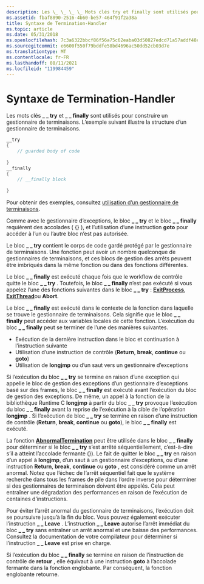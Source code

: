 ```yaml
---
description: Les \_ \_ \_ \_ Mots clés try et finally sont utilisés pour construire un gestionnaire de terminaisons. L’exemple suivant illustre la structure d’un gestionnaire de terminaisons.
ms.assetid: fbaf8890-2516-4b60-be57-464f91f2a38a
title: Syntaxe de Termination-Handler
ms.topic: article
ms.date: 05/31/2018
ms.openlocfilehash: 7c3a6322bbcf86f56a75c62eaba03d50827edcd71a57addf48ef3777c7687796
ms.sourcegitcommit: e6600f550f79bddfe58bd4696ac50dd52cb03d7e
ms.translationtype: MT
ms.contentlocale: fr-FR
ms.lasthandoff: 08/11/2021
ms.locfileid: "119984459"
---
```

# <a name="termination-handler-syntax"></a>Syntaxe de Termination-Handler

Les mots clés **\_ \_ try** et **\_ \_ finally** sont utilisés pour construire un gestionnaire de terminaisons. L’exemple suivant illustre la structure d’un gestionnaire de terminaisons.


```C++
__try 
{ 
    // guarded body of code 
 
} 
__finally 
{ 
    // __finally block 
 
}
```



Pour obtenir des exemples, consultez [utilisation d’un gestionnaire de terminaisons](using-a-termination-handler.md).

Comme avec le gestionnaire d’exceptions, le bloc **\_ \_ try** et le bloc **\_ \_ finally** requièrent des accolades ( {} ), et l’utilisation d’une instruction **goto** pour accéder à l’un ou l’autre bloc n’est pas autorisée.

Le bloc **\_ \_ try** contient le corps de code gardé protégé par le gestionnaire de terminaisons. Une fonction peut avoir un nombre quelconque de gestionnaires de terminaisons, et ces blocs de gestion des arrêts peuvent être imbriqués dans la même fonction ou dans des fonctions différentes.

Le bloc **\_ \_ finally** est exécuté chaque fois que le workflow de contrôle quitte le bloc **\_ \_ try** . Toutefois, le bloc **\_ \_ finally** n’est pas exécuté si vous appelez l’une des fonctions suivantes dans le bloc **\_ \_ try** : [**ExitProcess**](/windows/win32/api/processthreadsapi/nf-processthreadsapi-exitprocess), [**ExitThread**](/windows/win32/api/processthreadsapi/nf-processthreadsapi-exitthread)ou **Abort**.

Le bloc **\_ \_ finally** est exécuté dans le contexte de la fonction dans laquelle se trouve le gestionnaire de terminaisons. Cela signifie que le bloc **\_ \_ finally** peut accéder aux variables locales de cette fonction. L’exécution du bloc **\_ \_ finally** peut se terminer de l’une des manières suivantes.

-   Exécution de la dernière instruction dans le bloc et continuation à l’instruction suivante
-   Utilisation d’une instruction de contrôle (**Return**, **break**, **continue** ou **goto**)
-   Utilisation de **longjmp** ou d’un saut vers un gestionnaire d’exceptions

Si l’exécution du bloc **\_ \_ try** se termine en raison d’une exception qui appelle le bloc de gestion des exceptions d’un gestionnaire d’exceptions basé sur des frames, le bloc **\_ \_ finally** est exécuté avant l’exécution du bloc de gestion des exceptions. De même, un appel à la fonction de la bibliothèque Runtime C **longjmp** à partir du bloc **\_ \_ try** provoque l’exécution du bloc **\_ \_ finally** avant la reprise de l’exécution à la cible de l’opération **longjmp** . Si l’exécution de bloc **\_ \_ try** se termine en raison d’une instruction de contrôle (**Return**, **break**, **continue** ou **goto**), le bloc **\_ \_ finally** est exécuté.

La fonction [**AbnormalTermination**](abnormaltermination.md) peut être utilisée dans le bloc **\_ \_ finally** pour déterminer si le bloc **\_ \_ try** s’est arrêté séquentiellement, c’est-à-dire s’il a atteint l’accolade fermante (}). Le fait de quitter le bloc **\_ \_ try** en raison d’un appel à **longjmp**, d’un saut à un gestionnaire d’exceptions, ou d’une instruction **Return**, **break**, **continue** ou **goto** , est considéré comme un arrêt anormal. Notez que l’échec de l’arrêt séquentiel fait que le système recherche dans tous les frames de pile dans l’ordre inverse pour déterminer si des gestionnaires de terminaison doivent être appelés. Cela peut entraîner une dégradation des performances en raison de l’exécution de centaines d’instructions.

Pour éviter l’arrêt anormal du gestionnaire de terminaisons, l’exécution doit se poursuivre jusqu’à la fin du bloc. Vous pouvez également exécuter l’instruction **\_ \_ Leave** . L’instruction **\_ \_ Leave** autorise l’arrêt immédiat du bloc **\_ \_ try** sans entraîner un arrêt anormal et une baisse des performances. Consultez la documentation de votre compilateur pour déterminer si l’instruction **\_ \_ Leave** est prise en charge.

Si l’exécution du bloc **\_ \_ finally** se termine en raison de l’instruction de contrôle de **retour** , elle équivaut à une instruction **goto** à l’accolade fermante dans la fonction englobante. Par conséquent, la fonction englobante retourne.

 

 

